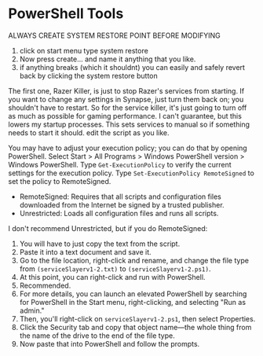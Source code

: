 # PowerShell Tools

ALWAYS CREATE SYSTEM RESTORE POINT BEFORE MODIFYING 
1. click on start menu type system restore
2. Now press create... and name it anything that you like.
3. if anything breaks (which it shouldnt) you can easily and safely revert back by clicking the system restore button

The first one, Razer Killer, is just to stop Razer's services from starting. 
If you want to change any settings in Synapse, just turn them back on; 
you shouldn't have to restart. 
So for the service killer, it's just going to turn off as much as possible for gaming performance. 
I can't guarantee, but this lowers my startup processes. 
This sets services to manual so if something needs to start it should. 
edit the script as you like.

You may have to adjust your execution policy;
you can do that by opening PowerShell.
Select Start > All Programs > Windows PowerShell version > Windows PowerShell. 
Type `Get-ExecutionPolicy` to verify the current settings for the execution policy. 
Type `Set-ExecutionPolicy RemoteSigned` to set the policy to RemoteSigned.

- RemoteSigned: Requires that all scripts and configuration files downloaded from the Internet be signed by a trusted publisher.
- Unrestricted: Loads all configuration files and runs all scripts.

I don't recommend Unrestricted, but if you do RemoteSigned:
1. You will have to just copy the text from the script.
2. Paste it into a text document and save it.
3. Go to the file location, right-click and rename, and change the file type from `(serviceSlayerv1-2.txt)` to `(serviceSlayerv1-2.ps1)`.
4. At this point, you can right-click and run with PowerShell.
5. Recommended.
6. For more details, you can launch an elevated PowerShell by searching for PowerShell in the Start menu, right-clicking, and selecting "Run as admin."
7. Then, you'll right-click on `serviceSlayerv1-2.ps1`, then select Properties.
8. Click the Security tab and copy that object name—the whole thing from the name of the drive to the end of the file type.
9. Now paste that into PowerShell and follow the prompts.
